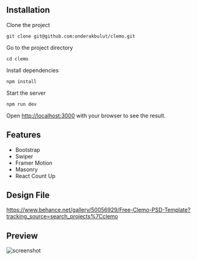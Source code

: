 ## Installation
Clone the project
```
git clone git@github.com:onderakbulut/clemo.git
```
Go to the project directory
```
cd clemo
```
Install dependencies
```
npm install
```
Start the server
```
npm run dev
```

Open [http://localhost:3000](http://localhost:3000) with your browser to see the result.

## Features
- Bootstrap
- Swiper
- Framer Motion
- Masonry
- React Count Up

## Design File
https://www.behance.net/gallery/50056929/Free-Clemo-PSD-Template?tracking_source=search_projects%7Cclemo

## Preview
![screenshot](https://github.com/user-attachments/assets/40913c62-75c5-4959-a361-aa557438a5de)
